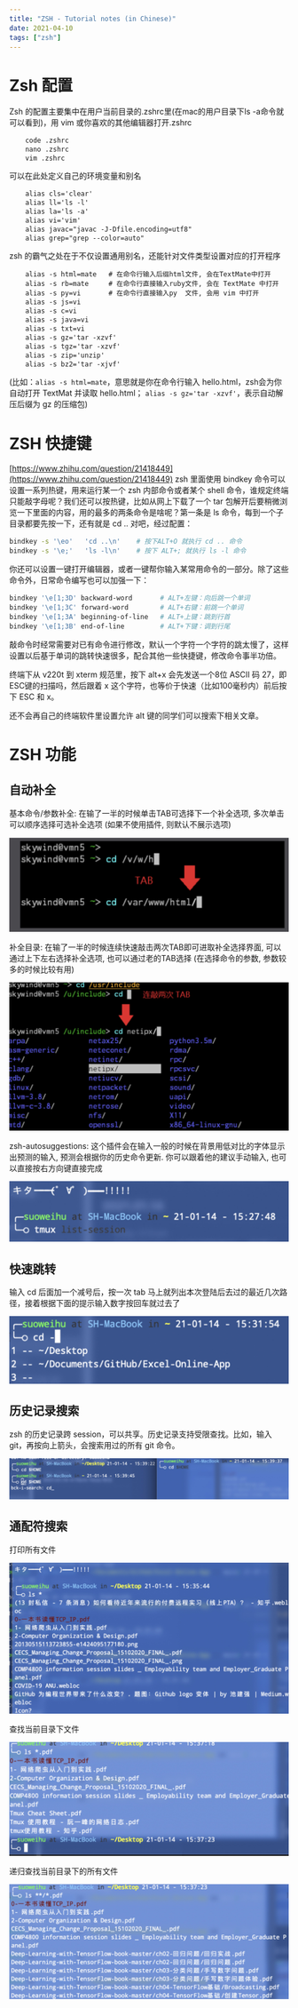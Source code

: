 ```yaml
---
title: "ZSH - Tutorial notes (in Chinese)"
date: 2021-04-10
tags: ["zsh"]
---
```




# Zsh 配置

Zsh 的配置主要集中在用户当前目录的.zshrc里(在mac的用户目录下ls -a命令就可以看到)，用 vim 或你喜欢的其他编辑器打开.zshrc

```
	code .zshrc
	nano .zshrc
	vim .zshrc
```

可以在此处定义自己的环境变量和别名

```
	alias cls='clear'
	alias ll='ls -l'
	alias la='ls -a'
	alias vi='vim'
	alias javac="javac -J-Dfile.encoding=utf8"
	alias grep="grep --color=auto"
```

zsh 的霸气之处在于不仅设置通用别名，还能针对文件类型设置对应的打开程序

```
	alias -s html=mate   # 在命令行输入后缀html文件, 会在TextMate中打开
	alias -s rb=mate     # 在命令行直接输入ruby文件, 会在 TextMate 中打开
	alias -s py=vi       # 在命令行直接输入py  文件, 会用 vim 中打开
	alias -s js=vi
	alias -s c=vi
	alias -s java=vi
	alias -s txt=vi
	alias -s gz='tar -xzvf'
	alias -s tgz='tar -xzvf'
	alias -s zip='unzip'
	alias -s bz2='tar -xjvf'
```

(比如：`alias -s html=mate`，意思就是你在命令行输入 hello.html，zsh会为你自动打开 TextMat 并读取 hello.html； `alias -s gz='tar -xzvf'`，表示自动解压后缀为 gz 的压缩包)



# ZSH 快捷键

[https://www.zhihu.com/question/21418449](https://www.zhihu.com/question/21418449)
zsh 里面使用 bindkey 命令可以设置一系列热键，用来运行某一个 zsh 内部命令或者某个 shell 命令，谁规定终端只能敲字母呢？我们还可以按热键，比如从网上下载了一个 tar 包解开后要稍微浏览一下里面的内容，用的最多的两条命令是啥呢？第一条是 ls 命令，每到一个子目录都要先按一下，还有就是 cd .. 对吧，经过配置：

```bash
bindkey -s '\eo'   'cd ..\n'    # 按下ALT+O 就执行 cd .. 命令
bindkey -s '\e;'   'ls -l\n'    # 按下 ALT+; 就执行 ls -l 命令
```

你还可以设置一键打开编辑器，或者一键帮你输入某常用命令的一部分。除了这些命令外，日常命令编写也可以加强一下：

```bash
bindkey '\e[1;3D' backward-word       # ALT+左键：向后跳一个单词
bindkey '\e[1;3C' forward-word        # ALT+右键：前跳一个单词
bindkey '\e[1;3A' beginning-of-line   # ALT+上键：跳到行首
bindkey '\e[1;3B' end-of-line         # ALT+下键：调到行尾
```

敲命令时经常需要对已有命令进行修改，默认一个字符一个字符的跳太慢了，这样设置以后基于单词的跳转快速很多，配合其他一些快捷键，修改命令事半功倍。

终端下从 v220t 到 xterm 规范里，按下 alt+x 会先发送一个8位 ASCII 码 27，即 ESC键的扫描吗，然后跟着 x 这个字符，也等价于快速（比如100毫秒内）前后按下 ESC 和 x。

还不会再自己的终端软件里设置允许 alt 键的同学们可以搜索下相关文章。



# ZSH 功能

## 自动补全

基本命令/参数补全: 在输了一半的时候单击TAB可选择下一个补全选项, 多次单击可以顺序选择可选补全选项 (如果不使用插件, 则默认不展示选项)

![2023.11.23 - 210442](2023.11.23%20-%20210442.jpg)

补全目录: 在输了一半的时候连续快速敲击两次TAB即可进取补全选择界面, 可以通过上下左右选择补全选项, 也可以通过老的TAB选择 (在选择命令的参数, 参数较多的时候比较有用)

![2023.11.23 - 210451](2023.11.23%20-%20210451.jpg)

zsh-autosuggestions: 这个插件会在输入一般的时候在背景用低对比的字体显示出预测的输入, 预测会根据你的历史命令更新. 你可以跟着他的建议手动输入, 也可以直接按右方向键直接完成

![2023.11.23 - 210502](2023.11.23%20-%20210502.jpg)

## 快速跳转

输入 cd 后面加一个减号后，按一次 tab 马上就列出本次登陆后去过的最近几次路径，接着根据下面的提示输入数字按回车就过去了

![2023.11.23 - 210513](2023.11.23%20-%20210513.jpg)



## 历史记录搜索

zsh 的历史记录跨 session，可以共享。历史记录支持受限查找。比如，输入git，再按向上箭头，会搜索用过的所有 git 命令。

![2023.11.23 - 210531](2023.11.23%20-%20210531.jpg)



## 通配符搜索

打印所有文件

![2023.11.23 - 210543](2023.11.23%20-%20210543.jpg)

查找当前目录下文件

![2023.11.23 - 210634](2023.11.23%20-%20210634.jpg)

递归查找当前目录下的所有文件

![2023.11.23 - 210611](2023.11.23%20-%20210611.jpg)

